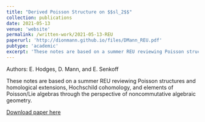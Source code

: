 ```yaml
---
title: "Derived Poisson Structure on $$sl_2$$"
collection: publications
date: 2021-05-13
venue: 'website'
permalink: /written-work/2021-05-13-REU
paperurl: 'http://dionmann.github.io/files/DMann_REU.pdf'
pubtype: 'academic'
excerpt: 'These notes are based on a summer REU reviewing Poisson structures and homological extensions, Hochschild cohomology, and elements of Poisson/Lie algebras through the perspective of noncommutative algebraic geometry.'
---
```


Authors: E. Hodges, D. Mann, and E. Senkoff

These notes are based on a summer REU reviewing Poisson structures and homological extensions, Hochschild cohomology, and elements of Poisson/Lie algebras through the perspective of noncommutative algebraic geometry.

[Download paper here](http://dionmann.github.io/files/DMann_REU.pdf)
